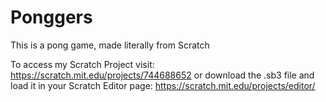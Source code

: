 # Ponggers
This is a pong game, made literally from Scratch


To access my Scratch Project visit: https://scratch.mit.edu/projects/744688652 or download the .sb3 file and load it in your Scratch Editor page: https://scratch.mit.edu/projects/editor/
